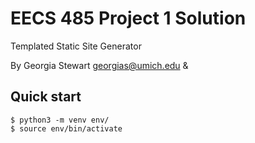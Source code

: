 EECS 485 Project 1 Solution
===========================
Templated Static Site Generator

By Georgia Stewart <georgias@umich.edu> & 
## Quick start
```console
$ python3 -m venv env/
$ source env/bin/activate
```